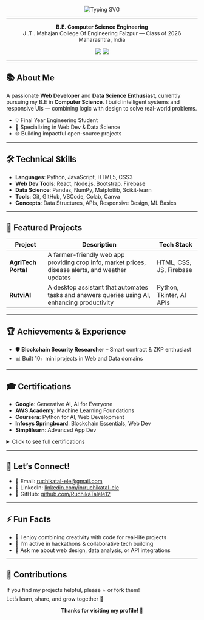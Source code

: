<p align="center">
  <img src="https://readme-typing-svg.demolab.com?font=Fira+Code&pause=1200&color=2e72d6&center=true&vCenter=true&width=435&lines=Hi%2C+I'm+Ruchika+Talele!;Web+Developer+%7C+Data+Science+Enthusiast;Open+to+Collaboration+%F0%9F%94%A5" alt="Typing SVG">
</p>

---

<p align="center">
  <b>B.E. Computer Science Engineering</b><br>
 J .T . Mahajan College Of Engineering Faizpur — Class of 2026<br>
  Maharashtra, India 
</p>

<p align="center">
  <a href="https://www.linkedin.com/in/ruchikatal-ele/"><img src="https://img.shields.io/badge/LinkedIn-Ruchika--Talele-blue?logo=linkedin"></a>
  <a href="mailto:ruchikatal-ele@gmail.com"><img src="https://img.shields.io/badge/Email-ruchikatal--ele@gmail.com-red?logo=gmail"></a>
</p>

---

## 📚 About Me

A passionate **Web Developer** and **Data Science Enthusiast**, currently pursuing my B.E in **Computer Science**. I build intelligent systems and responsive UIs — combining logic with design to solve real-world problems.

- 💡 Final Year Engineering Student  
- 🧠 Specializing in Web Dev & Data Science  
- 🌐 Building impactful open-source projects

---

## 🛠️ Technical Skills

- **Languages**: Python, JavaScript, HTML5, CSS3  
- **Web Dev Tools**: React, Node.js, Bootstrap, Firebase  
- **Data Science**: Pandas, NumPy, Matplotlib, Scikit-learn  
- **Tools**: Git, GitHub, VSCode, Colab, Canva  
- **Concepts**: Data Structures, APIs, Responsive Design, ML Basics

---

## 🚀 Featured Projects
| Project             | Description                                                                                       | Tech Stack                  |
| ------------------- | ------------------------------------------------------------------------------------------------- | --------------------------- |
| **AgriTech Portal** | A farmer-friendly web app providing crop info, market prices, disease alerts, and weather updates | HTML, CSS, JS, Firebase     |
| **RutviAI**         | A desktop assistant that automates tasks and answers queries using AI, enhancing productivity     | Python, Tkinter, AI APIs    |


---

## 🏆 Achievements & Experience

- 🛡️ **Blockchain Security Researcher** – Smart contract & ZKP enthusiast  
- 📊 Built 10+ mini projects in Web and Data domains

---

## 🎓 Certifications

- **Google**: Generative AI, AI for Everyone  
- **AWS Academy**: Machine Learning Foundations  
- **Coursera**: Python for AI, Web Development  
- **Infosys Springboard**: Blockchain Essentials, Web Dev  
- **Simplilearn**: Advanced App Dev  

<details>
  <summary>Click to see full certifications</summary>

  - Google: GenAI, AI/ML Foundations  
  - AWS Academy: ML Foundations  
  - Infosys Springboard: Web Dev, Blockchain  
  - Coursera: Python, Data Science  
  - Simplilearn: Web UI & DevOps Basics  
</details>

---

## 💬 Let’s Connect!

- 📧 Email: [ruchikatal-ele@gmail.com](mailto:ruchikatal-ele@gmail.com)  
- 🔗 LinkedIn: [linkedin.com/in/ruchikatal-ele](https://www.linkedin.com/in/ruchikatal-ele/)  
- 📱 GitHub: [github.com/RuchikaTalele12](https://github.com/RuchikaTalele12)

---

## ⚡ Fun Facts

- 🌟 I enjoy combining creativity with code for real-life projects  
- 📸 I’m active in hackathons & collaborative tech building  
- 💬 Ask me about web design, data analysis, or API integrations

---

## 📜 Contributions

If you find my projects helpful, please ⭐️ or fork them!  
Let’s learn, share, and grow together 🚀

<p align="center"><b>Thanks for visiting my profile! 💙</b></p>
